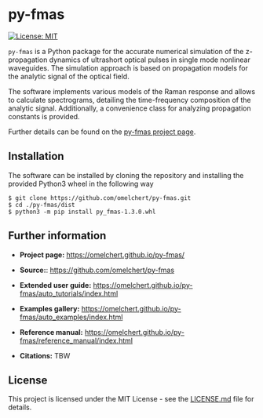 # py-fmas 

[![License: MIT](https://img.shields.io/badge/License-MIT-green.svg)](https://opensource.org/licenses/MIT)

`py-fmas` is a Python package for the accurate numerical simulation of the
z-propagation dynamics of ultrashort optical pulses in single mode nonlinear
waveguides.  The simulation approach is based on propagation models for the
analytic signal of the optical field.

The software implements various models of the Raman response and allows to
calculate spectrograms, detailing the time-frequency composition of the
analytic signal. Additionally, a convenience class for analyzing propagation
constants is provided.

Further details can be found on the [py-fmas project page](https://omelchert.github.io/py-fmas/).

## Installation

The software can be installed by cloning the repository and installing the
provided Python3 wheel in the following way

```
$ git clone https://github.com/omelchert/py-fmas.git
$ cd ./py-fmas/dist 
$ python3 -m pip install py_fmas-1.3.0.whl
```

## Further information

- **Project page:** <https://omelchert.github.io/py-fmas/>

- **Source:**: <https://github.com/omelchert/py-fmas>

- **Extended user guide:** <https://omelchert.github.io/py-fmas/auto_tutorials/index.html>

- **Examples gallery:** <https://omelchert.github.io/py-fmas/auto_examples/index.html>
  
- **Reference manual:** <https://omelchert.github.io/py-fmas/reference_manual/index.html>

- **Citations:** TBW 

## License 

This project is licensed under the MIT License - see the
[LICENSE.md](LICENSE.md) file for details.

